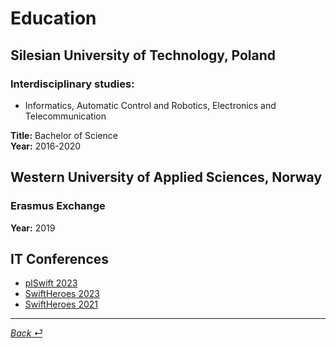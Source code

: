 # Education

## Silesian University of Technology, Poland
### Interdisciplinary studies:
- Informatics, Automatic Control and Robotics, Electronics and Telecommunication

**Title:** Bachelor of Science  
**Year:** 2016-2020  

## Western University of Applied Sciences, Norway

### Erasmus Exchange  
**Year:** 2019  

## IT Conferences
- [plSwift 2023](https://www.eventyco.com/event/plswift-2023-warsaw-poland)
- [SwiftHeroes 2023](https://swiftheroes.com/2023/)
- [SwiftHeroes 2021](https://swiftheroes.com/2021/)

----
 [_Back ⏎_ ](../README.md)
